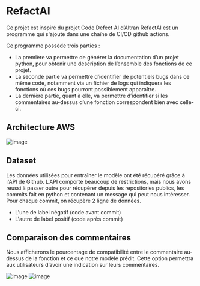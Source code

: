 # RefactAI
Ce projet est inspiré du projet Code Defect AI d’Altran
RefactAI est un programme qui s'ajoute dans une chaîne de CI/CD github actions.

Ce programme possède trois parties :
- La première va permettre de générer la documentation d’un projet python, pour obtenir une description de l’ensemble des fonctions de ce projet. 
- La seconde partie va permettre d’identifier de potentiels bugs dans ce même code, notamment via un fichier de logs qui indiquera les fonctions où ces bugs pourront possiblement apparaître. 
- La dernière partie, quant à elle, va permettre d’identifier si les commentaires au-dessus d’une fonction correspondent bien avec celle-ci. 

## Architecture AWS
![image](https://user-images.githubusercontent.com/37442009/189965598-4ced2a00-f1c5-485b-8d95-04d4bf64fd4d.png)

## Dataset
Les données utilisées pour entraîner le modèle ont été récupéré grâce à l'API de Github. L'API comporte beaucoup de restrictions, mais nous avons réussi à passer outre pour récupérer depuis les repositories publics, les commits fait en python et contenant un message qui peut nous intéresser. Pour chaque commit, on récupère 2 ligne de données.
- L'une de label négatif (code avant commit)
- L'autre de label positif (code après commit)

## Comparaison des commentaires
Nous afficherons le pourcentage de compatibilité entre le commentaire au-dessus de la fonction et ce que notre modèle prédit. Cette option permettra aux utilisateurs d’avoir une indication sur leurs commentaires. 

![image](https://user-images.githubusercontent.com/37442009/189966754-700a68a2-f41b-4992-bc57-b82e65fdd8a8.png)
![image](https://user-images.githubusercontent.com/37442009/189966777-25498276-e81a-44d9-8c11-c719fac1376c.png)
